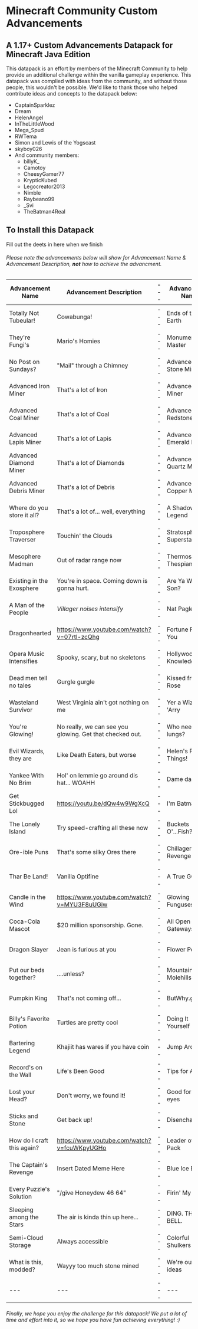 # Minecraft Community Custom Advancements

## A 1.17+ Custom Advancements Datapack for Minecraft Java Edition

This datapack is an effort by members of the Minecraft Community to help provide an additional challenge within the vanilla gameplay experience. This datapack was complied with ideas from the community, and without those people, this wouldn't be possible. We'd like to thank those who helped contribute ideas and concepts to the datapack below:

 - CaptainSparklez
 - Dream
 - HelenAngel
 - InTheLittleWood
 - Mega_Spud
 - RWTema
 - Simon and Lewis of the Yogscast
 - skyboy026
 - And community members:
   - billyK_
   - Camotoy
   - CheesyGamer77
   - KrypticKubed
   - Legocreator2013
   - Nimble
   - Raybeano99
   - \_Svi
   - TheBatman4Real

## To Install this Datapack

Fill out the deets in here when we finish

###### Please note the advancements below will show for Advancement Name & Advancement Description, **not** how to achieve the advancment.

Advancement Name | Advancement Description | --- | Advancement Name | Advancement Description |
--- | --- | --- | --- | --- |
Totally Not Tubeular! | Cowabunga! | --- | Ends of the Earth | Was it over here?... |
They're Fungi's | Mario's Homies | --- | Monument Master | Now go drink some milk! |
No Post on Sundays? | "Mail" through a Chimney | --- | Advanced Stone Miner | That's a lot of Stone |
Advanced Iron Miner | That's a lot of Iron | --- | Advanced Gold Miner | That's a lot of Gold |
Advanced Coal Miner | That's a lot of Coal | --- | Advanced Redstone Miner | That's a lot of red powder |
Advanced Lapis Miner | That's a lot of Lapis | --- | Advanced Emerald Miner | That's a lot of Emeralds |
Advanced Diamond Miner | That's a lot of Diamonds | --- | Advanced Quartz Miner | That's a lot of Quartz |
Advanced Debris Miner | That's a lot of Debris | --- | Advanced Copper Miner | That's a lot of Copper |
Where do you store it all? | That's a lot of... well, everything | --- | A Shadow Legend | Download for Free |
Troposphere Traverser | Touchin' the Clouds | --- | Stratosphere Superstar | Smell the Ozone! |
Mesophere Madman | Out of radar range now | --- | Thermosphere Thespian | Auroras are jealous of you |
Existing in the Exosphere | You're in space. Coming down is gonna hurt. | --- | Are Ya Winning Son? | I was always winning, dad |
A Man of the People | *Villager noises intensify* | --- | Nat Pagle | Wahhh! Legendary! |
Dragonhearted | https://www.youtube.com/watch?v=07rtl-zcQhg | --- | Fortune Favors You | "It could be better, but it's good enough" |
Opera Music Intensifies | Spooky, scary, but no skeletons | --- | Hollywood Hills Knowledge | Here in my garage... |
Dead men tell no tales | Gurgle gurgle | --- | Kissed from a Rose | https://www.youtube.com/watch?v=0AezO6Kt9OI |
Wasteland Survivor | West Virginia ain't got nothing on me | --- | Yer a Wizard 'Arry | A what? |
You're Glowing! | No really, we can see you glowing. Get that checked out. | --- | Who needs lungs? | Like a fish, but human |
Evil Wizards, they are | Like Death Eaters, but worse | --- | Helen's Favorite Things! | These are a few of my favorite things... |
Yankee With No Brim | Hol' on lemmie go around dis hat... WOAHH | --- | Dame da ne | Such a fool |
Get Stickbugged Lol | https://youtu.be/dQw4w9WgXcQ | --- | I'm Batman | A bat-man of sorts |
The Lonely Island | Try speed-crafting all these now | --- | Buckets O'...Fish? | Extreme Tactical Fishing |
Ore-ible Puns | That's some silky Ores there | --- | Chillager's Revenge | It DoEsN't EvEn GlOw |
Thar Be Land! | Vanilla Optifine | --- | A True GOAT | The Goatfather |
Candle in the Wind | https://www.youtube.com/watch?v=MYU3F8uUGiw | --- |Glowing Funguses | Or are they fungi? |
Coca-Cola Mascot | $20 million sponsorship. Gone. | --- | All Open Gateways | Jean's gonna be mad.... |
Dragon Slayer | Jean is furious at you | --- | Flower Power | 17 different powers |
Put our beds together? | ....unless? | --- | Mountain out of Molehills | It's very brown |
Pumpkin King | That's not coming off... | --- | ButWhy.gif | No seriously, why enchant that? |
Billy's Favorite Potion | Turtles are pretty cool | --- | Doing It Yourself | Animal Crossing got nothing on this |
Bartering Legend | Khajiit has wares if you have coin | --- | Jump Around | https://www.youtube.com/watch?v=XhzpxjuwZy0 |
Record's on the Wall | Life's Been Good | --- | Tips for Archery | Potions + Arrows = Success? 
Lost your Head? | Don't worry, we found it! | --- | Good for your eyes | It's not carrots |
Sticks and Stone | Get back up! | --- | Disenchantment | #NotSponsored |
How do I craft this again? | https://www.youtube.com/watch?v=fcuWKpyUGHo | --- | Leader of the Pack | A gang of wolves |
The Captain's Revenge | Insert Dated Meme Here | --- | Blue Ice Baddie | Now time to go fast |
Every Puzzle's Solution | "/give Honeydew 46 64" | --- | Firin' My Lazor | MAXIMUM POWER |
Sleeping among the Stars | The air is kinda thin up here... | --- | DING. THAT. BELL. | And get everyone annoyed at you :) |
Semi-Cloud Storage | Always accessible | --- | Colorful Shulkers | Collect them all! |
What is this, modded? | Wayyy too much stone mined | --- | We're out of ideas | This is #77, you try and figure out over 75 custom advancements |
--- | --- | --- |  --- |  --- | 

###### Finally, we hope you enjoy the challenge for this datapack! We put a lot of time and effort into it, so we hope you have fun achieving everything! :)
